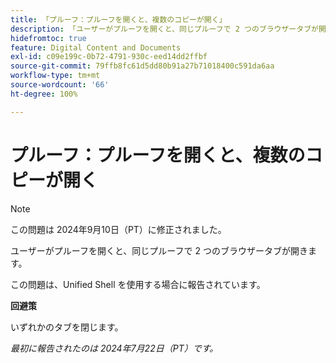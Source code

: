 ```yaml
---
title: 「プルーフ：プルーフを開くと、複数のコピーが開く」
description: 「ユーザーがプルーフを開くと、同じプルーフで 2 つのブラウザータブが開きます。」
hidefromtoc: true
feature: Digital Content and Documents
exl-id: c09e199c-0b72-4791-930c-eed14dd2ffbf
source-git-commit: 79ffb8fc61d5dd80b91a27b71018400c591da6aa
workflow-type: tm+mt
source-wordcount: '66'
ht-degree: 100%

---
```


# プルーフ：プルーフを開くと、複数のコピーが開く

>[!NOTE]
>
>この問題は 2024年9月10日（PT）に修正されました。

ユーザーがプルーフを開くと、同じプルーフで 2 つのブラウザータブが開きます。

この問題は、Unified Shell を使用する場合に報告されています。

**回避策**

いずれかのタブを閉じます。

_最初に報告されたのは 2024年7月22日（PT）です。_
